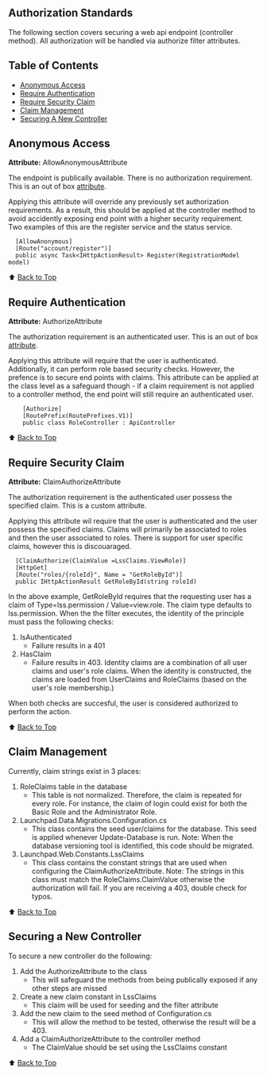 ## Authorization Standards
The following section covers securing a web api endpoint (controller method). All authorization will be handled via authorize filter attributes. 

## Table of Contents
* [Anonymous Access](#anonymous-access)
* [Require Authentication](#require-authentication)
* [Require Security Claim](#require-security-claim)
* [Claim Management](#claim-management)
* [Securing A New Controller](#securing-a-new-controller)

## Anonymous Access
__Attribute:__ AllowAnonymousAttribute

The endpoint is publically available. There is no authorization requirement. This is an out of box [attribute](https://msdn.microsoft.com/en-us/library/system.web.http.allowanonymousattribute(v=vs.118).aspx).

Applying this attribute will override any previously set authorization requirements. As a result, this should be applied at the controller method to avoid accidently exposing end point with a higher security requirement. Two examples of this are the register service and the status service.

```
  [AllowAnonymous]
  [Route("account/register")]
  public async Task<IHttpActionResult> Register(RegistrationModel model)
```

:arrow_up: [Back to Top](#table-of-contents)

## Require Authentication
__Attribute:__ AuthorizeAttribute

The authorization requirement is an authenticated user. This is an out of box [attribute](https://msdn.microsoft.com/en-us/library/system.web.http.authorizeattribute(v=vs.118).aspx).

Applying this attribute will require that the user is authenticated. Additionally, it can perform role based security checks. However, the prefence is to secure end points with claims. This attribute can be applied at the class level as a safeguard though - if a claim requirement is not applied to a controller method, the end point will still require an authenticated user.

```
    [Authorize]
    [RoutePrefix(RoutePrefixes.V1)]
    public class RoleController : ApiController
```

:arrow_up: [Back to Top](#table-of-contents)

## Require Security Claim
__Attribute:__ ClaimAuthorizeAttribute

The authorization requirement is the authenticated user possess the specified claim. This is a custom attribute.

Applying this attribute wil require that the user is authenticated and the user possess the specified claims. Claims will primarily be associated to roles and then the user associated to roles. There is support for user specific claims, however this is discouaraged.

```
  [ClaimAuthorize(ClaimValue =LssClaims.ViewRole)]
  [HttpGet]
  [Route("roles/{roleId}", Name = "GetRoleById")]
  public IHttpActionResult GetRoleById(string roleId)
```

In the above example, GetRoleById requires that the requesting user has a claim of Type=lss.permission / Value=view.role. The claim type defaults to lss.permission. When the the filter executes, the identity of the principle must pass the following checks:

1. IsAuthenticated 
   * Failure results in a 401
2. HasClaim
   * Failure results in 403. Identity claims are a combination of all user claims and user's role claims. When the identity is constructed, the claims are loaded from UserClaims and RoleClaims (based on the user's role membership.)
   
When both checks are succesful, the user is considered authorized to perform the action.

:arrow_up: [Back to Top](#table-of-contents)

## Claim Management
Currently, claim strings exist in 3 places:

1. RoleClaims table in the database
   * This table is not normalized. Therefore, the claim is repeated for every role. For instance, the claim of login could exist for both the Basic Role and the Administrator Role.
2. Launchpad.Data.Migrations.Configuration.cs
   * This class contains the seed user/claims for the database. This seed is applied whenever Update-Database is run. Note: When the database 
   versioning tool is identified, this code should be migrated.
3. Launchpad.Web.Constants.LssClaims
   * This class contains the constant strings that are used when configuring the ClaimAuthorizeAttribute. Note: The strings in this class must match
   the RoleClaims.ClaimValue otherwise the authorization will fail. If you are receiving a 403, double check for typos.

:arrow_up: [Back to Top](#table-of-contents)

## Securing a New Controller
To secure a new controller do the following:

1. Add the AuthorizeAttribute to the class
   * This will safeguard the methods from being publically exposed if any other steps are missed
2. Create a new claim constant in LssClaims
   * This claim will be used for seeding and the filter attribute
3. Add the new claim to the seed method of Configuration.cs
   * This will allow the method to be tested, otherwise the result will be a 403.
4. Add a ClaimAuthorizeAttribute to the controller method
   * The ClaimValue should be set using the LssClaims constant
   
:arrow_up: [Back to Top](#table-of-contents)

